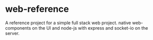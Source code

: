 # web-reference
A reference project for a simple full stack web project. native web-components on the UI and node-js with express and socket-io on the server. 
